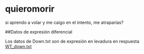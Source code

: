 # quieromorir
si aprendo a volar y me caigo en el intento, me atraparías?



##Datos de expresión diferencial 

Los datos de Down.txt son de expresión en levadura en respuesta 
[WT_down.txt](https://github.com/user-attachments/files/22123081/WT_down.txt)


